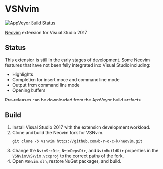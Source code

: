 VSNvim
======

[![AppVeyor Build Status](https://ci.appveyor.com/api/projects/status/github/neovim/VSNvim?branch=master&svg=true)](https://ci.appveyor.com/project/neovim/VSNvim/branch/master)

[Neovim](https://github.com/neovim/neovim) extension for Visual Studio 2017

Status
------

This extension is still in the early stages of development. Some
Neovim features that have not been fully integrated into Visual Studio
including:
 - Highlights
 - Completion for insert mode and command line mode
 - Output from command line mode
 - Opening buffers

Pre-releases can be downloaded from the AppVeyor build artifacts.

Build
-----

1. Install Visual Studio 2017 with the extension development workload.
1. Clone and build the Neovim fork for VSNvim.
	```
	git clone -b vsnvim https://github.com/b-r-o-c-k/neovim.git
	```
1. Change the `NvimSrcDir`, `NvimDepsDir`, and `NvimBuildDir` properties in
   the `VSNvim\VSNvim.vcxproj` to the correct paths of the fork.
1. Open `VSNvim.sln`, restore NuGet packages, and build.
